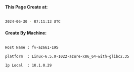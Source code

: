 
   
#### This Page Create at:

```bash

2024-06-30 - 07:11:13 UTC

```

#### Create By Machine:

```bash

Host Name : fv-az661-195

platform  : Linux-6.5.0-1022-azure-x86_64-with-glibc2.35

Ip Local  : 10.1.0.29

```

